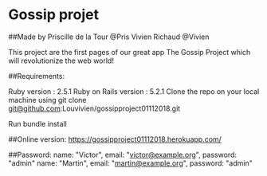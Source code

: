 # Gossip projet

##Made by Priscille de la Tour @Pris Vivien Richaud @Vivien

This project are the first pages of our great app The Gossip Project which will revolutionize the web world!

##Requirements:

Ruby version : 2.5.1
Ruby on Rails version : 5.2.1
Clone the repo on your local machine using git clone git@github.com:Louvivien/gossipproject01112018.git

Run bundle install

##Online version:
https://gossipproject01112018.herokuapp.com/

##Password:
name: "Victor", email: "victor@example.org", password: "admin"
name: "Martin", email: "martin@example.org", password: "admin"
